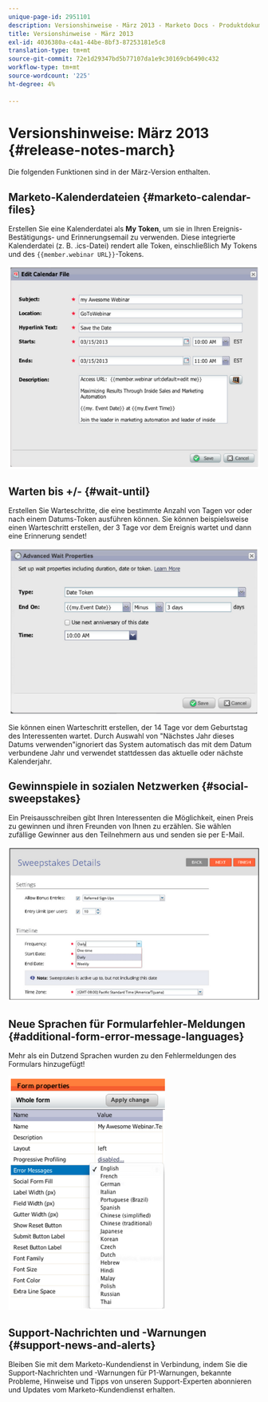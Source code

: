 ```yaml
---
unique-page-id: 2951101
description: Versionshinweise - März 2013 - Marketo Docs - Produktdokumentation
title: Versionshinweise - März 2013
exl-id: 4036380a-c4a1-44be-8bf3-87253181e5c8
translation-type: tm+mt
source-git-commit: 72e1d29347bd5b77107da1e9c30169cb6490c432
workflow-type: tm+mt
source-wordcount: '225'
ht-degree: 4%

---
```


# Versionshinweise: März 2013 {#release-notes-march}

Die folgenden Funktionen sind in der März-Version enthalten.

## Marketo-Kalenderdateien {#marketo-calendar-files}

Erstellen Sie eine Kalenderdatei als **My Token**, um sie in Ihren Ereignis-Bestätigungs- und Erinnerungsemail zu verwenden. Diese integrierte Kalenderdatei (z. B. .ics-Datei) rendert alle Token, einschließlich My Tokens und des `{{member.webinar URL}}`-Tokens.

![](assets/image2014-9-22-15-3a35-3a24.png)

## Warten bis +/- {#wait-until}

Erstellen Sie Warteschritte, die eine bestimmte Anzahl von Tagen vor oder nach einem Datums-Token ausführen können. Sie können beispielsweise einen Warteschritt erstellen, der 3 Tage vor dem Ereignis wartet und dann eine Erinnerung sendet!

![](assets/image2014-9-22-15-3a35-3a44.png)

Sie können einen Warteschritt erstellen, der 14 Tage vor dem Geburtstag des Interessenten wartet. Durch Auswahl von &quot;Nächstes Jahr dieses Datums verwenden&quot;ignoriert das System automatisch das mit dem Datum verbundene Jahr und verwendet stattdessen das aktuelle oder nächste Kalenderjahr.

## Gewinnspiele in sozialen Netzwerken {#social-sweepstakes}

Ein Preisausschreiben gibt Ihren Interessenten die Möglichkeit, einen Preis zu gewinnen und ihren Freunden von Ihnen zu erzählen. Sie wählen zufällige Gewinner aus den Teilnehmern aus und senden sie per E-Mail.

![](assets/image2014-9-22-15-3a36-3a55.png)

## Neue Sprachen für Formularfehler-Meldungen {#additional-form-error-message-languages}

Mehr als ein Dutzend Sprachen wurden zu den Fehlermeldungen des Formulars hinzugefügt!

![](assets/image2014-9-22-15-3a37-3a25.png)

## Support-Nachrichten und -Warnungen {#support-news-and-alerts}

Bleiben Sie mit dem Marketo-Kundendienst in Verbindung, indem Sie die Support-Nachrichten und -Warnungen für P1-Warnungen, bekannte Probleme, Hinweise und Tipps von unseren Support-Experten abonnieren und Updates vom Marketo-Kundendienst erhalten.
